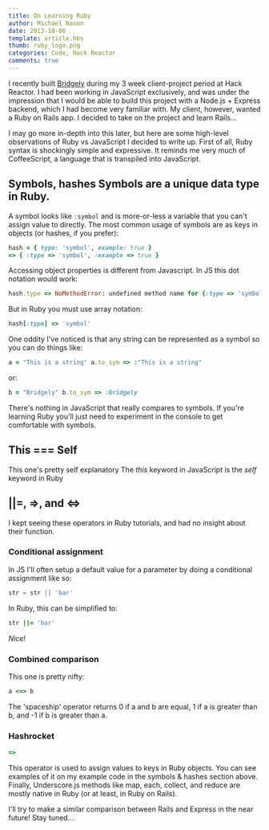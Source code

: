 ```yaml
---
title: On Learning Ruby
author: Michael Nason
date: 2013-10-06
template: article.hbs
thumb: ruby_logo.png
categories: Code, Hack Reactor
comments: true
---
```



I recently built [Bridgely](https://github.com/nason/bridgely) during my 3 week client-project period at Hack Reactor. I had been working in JavaScript exclusively, and was under the impression that I would be able to build this project with a Node.js + Express backend, which I had become very familiar with. My client, however, wanted a Ruby on Rails app. I decided to take on the project and learn Rails… <span class="more"/>

I may go more in-depth into this later, but here are some high-level observations of Ruby vs JavaScript I decided to write up. First of all, Ruby syntax is shockingly simple and expressive. It reminds me very much of CoffeeScript, a language that is transpiled into JavaScript.

## Symbols, hashes Symbols are a unique data type in Ruby.

A symbol looks like `:symbol` and is more-or-less a variable that you can't assign value to directly. The most common usage of symbols are as keys in objects (or hashes, if you prefer):

``` ruby
hash = { type: 'symbol', example: true }
=> { :type => 'symbol', :example => true }
```

Accessing object properties is different from Javascript. In JS this dot notation would work:

``` ruby
hash.type => NoMethodError: undefined method name for {:type => 'symbol', :example => true}:Hash
```

But in Ruby you must use array notation:

``` ruby
hash[:type] => 'symbol'
```

One oddity I've noticed is that any string can be represented as a symbol so you can do things like:

``` ruby
a = "This is a string" a.to_sym => :"This is a string"
```

or:

``` ruby
b = "Bridgely" b.to_sym => :Bridgely
```

There's nothing in JavaScript that really compares to symbols. If you're learning Ruby you'll just need to experiment in the console to get comfortable with symbols.

## This === Self

This one's pretty self explanatory The _this_ keyword in JavaScript is the _self_ keyword in Ruby

## ||=, =>, and <=>

I kept seeing these operators in Ruby tutorials, and had no insight about their function.

### Conditional assignment

In JS I'll often setup a default value for a parameter by doing a conditional assignment like so:

``` javascript
str = str || 'bar'
```

In Ruby, this can be simplified to:

``` ruby
str ||= 'bar'
```

_Nice!_

### Combined comparison

This one is pretty nifty:

``` ruby
a <=> b
```

The 'spaceship' operator returns 0 if a and b are equal, 1 if a is greater than b, and -1 if b is greater than a.

### Hashrocket

``` ruby
=>
```

This operator is used to assign values to keys in Ruby objects. You can see examples of it on my example code in the symbols & hashes section above. Finally, Underscore.js methods like map, each, collect, and reduce are mostly native in Ruby (or at least, in Ruby on Rails).

I'll try to make a similar comparison between Rails and Express in the near future! Stay tuned...